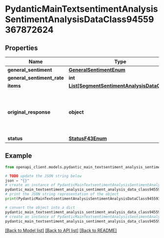 # PydanticMainTextsentimentAnalysisSentimentAnalysisDataClass94559367872624


## Properties

Name | Type | Description | Notes
------------ | ------------- | ------------- | -------------
**general_sentiment** | [**GeneralSentimentEnum**](GeneralSentimentEnum.md) |  | 
**general_sentiment_rate** | **int** |  | 
**items** | [**List[SegmentSentimentAnalysisDataClass]**](SegmentSentimentAnalysisDataClass.md) |  | [optional] 
**original_response** | **object** | original response sent by the provider, hidden by default, show it by passing the &#x60;show_original_response&#x60; field to &#x60;true&#x60; in your request | [optional] 
**status** | [**StatusF43Enum**](StatusF43Enum.md) |  | 

## Example

```python
from openapi_client.models.pydantic_main_textsentiment_analysis_sentiment_analysis_data_class94559367872624 import PydanticMainTextsentimentAnalysisSentimentAnalysisDataClass94559367872624

# TODO update the JSON string below
json = "{}"
# create an instance of PydanticMainTextsentimentAnalysisSentimentAnalysisDataClass94559367872624 from a JSON string
pydantic_main_textsentiment_analysis_sentiment_analysis_data_class94559367872624_instance = PydanticMainTextsentimentAnalysisSentimentAnalysisDataClass94559367872624.from_json(json)
# print the JSON string representation of the object
print(PydanticMainTextsentimentAnalysisSentimentAnalysisDataClass94559367872624.to_json())

# convert the object into a dict
pydantic_main_textsentiment_analysis_sentiment_analysis_data_class94559367872624_dict = pydantic_main_textsentiment_analysis_sentiment_analysis_data_class94559367872624_instance.to_dict()
# create an instance of PydanticMainTextsentimentAnalysisSentimentAnalysisDataClass94559367872624 from a dict
pydantic_main_textsentiment_analysis_sentiment_analysis_data_class94559367872624_form_dict = pydantic_main_textsentiment_analysis_sentiment_analysis_data_class94559367872624.from_dict(pydantic_main_textsentiment_analysis_sentiment_analysis_data_class94559367872624_dict)
```
[[Back to Model list]](../README.md#documentation-for-models) [[Back to API list]](../README.md#documentation-for-api-endpoints) [[Back to README]](../README.md)



